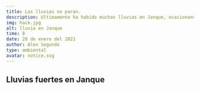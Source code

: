 ```yaml
---
title: Las lluvias no paran.
description: Ultimamente ha habido muchas lluvias en Janque, ocacionando huaicos y aumento de rios.
img: hack.jpg
alt: lluvia en Janque
time: 8
date: 20 de enero del 2021
author: Alex Segundo
type: ambiental
avatar: notice.svg
---
```


## Lluvias fuertes en Janque
